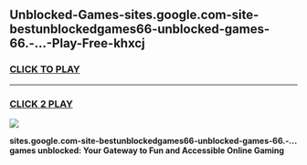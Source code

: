 
## Unblocked-Games-sites.google.com-site-bestunblockedgames66-unblocked-games-66.-...-Play-Free-khxcj
<h3>
<a href="https://premium76.site?title=sites.google.com-site-bestunblockedgames66-unblocked-games-66.-...&ref=23A">CLICK TO PLAY</a></h3>
<hr>

<h3>
<a href="https://premium76.site?title=sites.google.com-site-bestunblockedgames66-unblocked-games-66.-...&ref=23A">CLICK 2 PLAY</a>
  
</h3>

<a href="https://premium76.site?title=sites.google.com-site-bestunblockedgames66-unblocked-games-66.-...&ref=23A"><img src="https://clearcache.store/games.png"></a>


**sites.google.com-site-bestunblockedgames66-unblocked-games-66.-... games unblocked: Your Gateway to Fun and Accessible Online Gaming**
